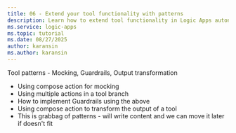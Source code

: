 ```yaml
--- 
title: 06 - Extend your tool functionality with patterns
description: Learn how to extend tool functionality in Logic Apps autonomous agents using patterns such as mocking with compose actions, multi-action tool branches, guardrails, and output transformation to improve testing, safety, and formatting.
ms.service: logic-apps
ms.topic: tutorial
ms.date: 08/27/2025
author: karansin
ms.author: karansin
---
```


Tool patterns - Mocking, Guardrails, Output transformation

- Using compose action for mocking
- Using multiple actions in a tool branch
- How to implement Guardrails using the above
- Using compose action to transform the output of a tool
- This is grabbag of patterns - will write content and we can move it later if doesn't fit
